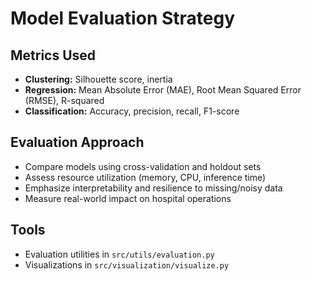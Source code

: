 # Model Evaluation Strategy

## Metrics Used
- **Clustering:** Silhouette score, inertia
- **Regression:** Mean Absolute Error (MAE), Root Mean Squared Error (RMSE), R-squared
- **Classification:** Accuracy, precision, recall, F1-score

## Evaluation Approach
- Compare models using cross-validation and holdout sets
- Assess resource utilization (memory, CPU, inference time)
- Emphasize interpretability and resilience to missing/noisy data
- Measure real-world impact on hospital operations

## Tools
- Evaluation utilities in `src/utils/evaluation.py`
- Visualizations in `src/visualization/visualize.py`
